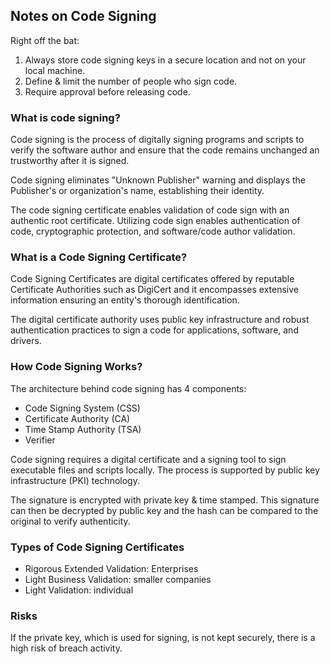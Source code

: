 ## Notes on Code Signing

Right off the bat:

1. Always store code signing keys in a secure location and not on your local machine.
2. Define & limit the number of people who sign code.
3. Require approval before releasing code.

### What is code signing?

Code signing is the process of digitally signing programs and scripts to verify the software author and ensure that the code remains unchanged an trustworthy after it is signed.

Code signing eliminates "Unknown Publisher" warning and displays the Publisher's or organization's name, establishing their identity.

The code signing certificate enables validation of code sign with an authentic root certificate. Utilizing code sign enables authentication of code, cryptographic protection, and software/code author validation.

### What is a Code Signing Certificate?

Code Signing Certificates are digital certificates offered by reputable Certificate Authorities such as DigiCert and it encompasses extensive information ensuring an entity's thorough identification.

The digital certificate authority uses public key infrastructure and robust authentication practices to sign a code for applications, software, and drivers.

### How Code Signing Works?

The architecture behind code signing has 4 components:

* Code Signing System (CSS)
* Certificate Authority (CA)
* Time Stamp Authority (TSA)
* Verifier

Code signing requires a digital certificate and a signing tool to sign executable files and scripts locally. The process is supported by public key infrastructure (PKI) technology.

The signature is encrypted with private key & time stamped. This signature can then be decrypted by public key and the hash can be compared to the original to verify authenticity.

### Types of Code Signing Certificates

* Rigorous Extended Validation: Enterprises
* Light Business Validation: smaller companies
* Light Validation: individual

### Risks

If the private key, which is used for signing, is not kept securely, there is a high risk of breach activity.